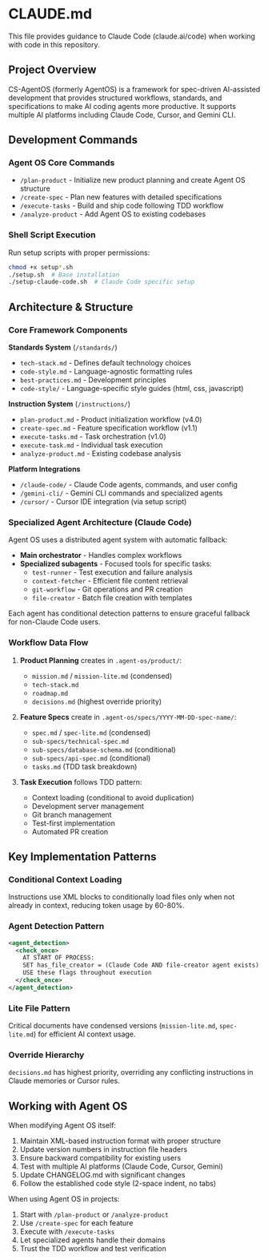 # CLAUDE.md

This file provides guidance to Claude Code (claude.ai/code) when working with code in this repository.

## Project Overview

CS-AgentOS (formerly AgentOS) is a framework for spec-driven AI-assisted development that provides structured workflows, standards, and specifications to make AI coding agents more productive. It supports multiple AI platforms including Claude Code, Cursor, and Gemini CLI.

## Development Commands

### Agent OS Core Commands
- `/plan-product` - Initialize new product planning and create Agent OS structure
- `/create-spec` - Plan new features with detailed specifications  
- `/execute-tasks` - Build and ship code following TDD workflow
- `/analyze-product` - Add Agent OS to existing codebases

### Shell Script Execution
Run setup scripts with proper permissions:
```bash
chmod +x setup*.sh
./setup.sh  # Base installation
./setup-claude-code.sh  # Claude Code specific setup
```

## Architecture & Structure

### Core Framework Components

**Standards System** (`/standards/`)
- `tech-stack.md` - Defines default technology choices
- `code-style.md` - Language-agnostic formatting rules  
- `best-practices.md` - Development principles
- `code-style/` - Language-specific style guides (html, css, javascript)

**Instruction System** (`/instructions/`)
- `plan-product.md` - Product initialization workflow (v4.0)
- `create-spec.md` - Feature specification workflow (v1.1)
- `execute-tasks.md` - Task orchestration (v1.0)
- `execute-task.md` - Individual task execution
- `analyze-product.md` - Existing codebase analysis

**Platform Integrations**
- `/claude-code/` - Claude Code agents, commands, and user config
- `/gemini-cli/` - Gemini CLI commands and specialized agents
- `/cursor/` - Cursor IDE integration (via setup script)

### Specialized Agent Architecture (Claude Code)

Agent OS uses a distributed agent system with automatic fallback:
- **Main orchestrator** - Handles complex workflows
- **Specialized subagents** - Focused tools for specific tasks:
  - `test-runner` - Test execution and failure analysis
  - `context-fetcher` - Efficient file content retrieval
  - `git-workflow` - Git operations and PR creation
  - `file-creator` - Batch file creation with templates

Each agent has conditional detection patterns to ensure graceful fallback for non-Claude Code users.

### Workflow Data Flow

1. **Product Planning** creates in `.agent-os/product/`:
   - `mission.md` / `mission-lite.md` (condensed)
   - `tech-stack.md` 
   - `roadmap.md`
   - `decisions.md` (highest override priority)

2. **Feature Specs** create in `.agent-os/specs/YYYY-MM-DD-spec-name/`:
   - `spec.md` / `spec-lite.md` (condensed)
   - `sub-specs/technical-spec.md`
   - `sub-specs/database-schema.md` (conditional)
   - `sub-specs/api-spec.md` (conditional)
   - `tasks.md` (TDD task breakdown)

3. **Task Execution** follows TDD pattern:
   - Context loading (conditional to avoid duplication)
   - Development server management
   - Git branch management  
   - Test-first implementation
   - Automated PR creation

## Key Implementation Patterns

### Conditional Context Loading
Instructions use XML blocks to conditionally load files only when not already in context, reducing token usage by 60-80%.

### Agent Detection Pattern
```xml
<agent_detection>
  <check_once>
    AT START OF PROCESS:
    SET has_file_creator = (Claude Code AND file-creator agent exists)
    USE these flags throughout execution
  </check_once>
</agent_detection>
```

### Lite File Pattern
Critical documents have condensed versions (`mission-lite.md`, `spec-lite.md`) for efficient AI context usage.

### Override Hierarchy
`decisions.md` has highest priority, overriding any conflicting instructions in Claude memories or Cursor rules.

## Working with Agent OS

When modifying Agent OS itself:
1. Maintain XML-based instruction format with proper structure
2. Update version numbers in instruction file headers
3. Ensure backward compatibility for existing users
4. Test with multiple AI platforms (Claude Code, Cursor, Gemini)
5. Update CHANGELOG.md with significant changes
6. Follow the established code style (2-space indent, no tabs)

When using Agent OS in projects:
1. Start with `/plan-product` or `/analyze-product`
2. Use `/create-spec` for each feature
3. Execute with `/execute-tasks`
4. Let specialized agents handle their domains
5. Trust the TDD workflow and test verification